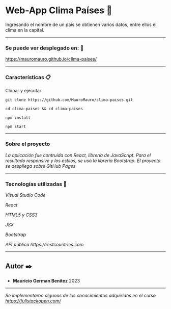 # Web-App Clima Países 🎏

Ingresando el nombre de un país se obtienen varios datos, entre ellos el clima en la capital.

---

### Se puede ver desplegado en: 🐲
https://mauromauro.github.io/clima-paises/

---

### Características 📋

Clonar y ejecutar

    git clone https://github.com/MauroMauro/clima-paises.git

    cd clima-paises && cd clima-paises

    npm install

    npm start

---

### Sobre el proyecto

_La aplicación fue contruída con React, librería de JavaScript.
Para el resultado responsive y los estilos, se usó la librería Bootstrap.
El proyecto se despliega sobre GitHub Pages_


---
### Tecnologías utilizadas 🔧

_Visual Studio Code_

_React_

_HTML5 y CSS3_

_JSX_

_Bootstrap_

_API pública https://restcountries.com_


---

## Autor ✒️

* **Mauricio German Benitez** 
2023

---


_Se implementaron algunos de los conocimientos adquiridos en el curso https://fullstackopen.com/_


